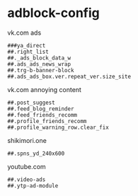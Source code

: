# adblock-config

vk.com ads
```
###ya_direct
##.right_list
##._ads_block_data_w
##.ads_ads_news_wrap
##.trg-b-banner-block
##.ads_ads_box.ver.repeat_ver.size_site
```
vk.com annoying content
```
##.post_suggest
##.feed_blog_reminder
##.feed_friends_recomm
##.profile_friends_recomm
##.profile_warning_row.clear_fix
```

shikimori.one
```
##.spns_yd_240x600   
```
youtube.com
```
##.video-ads
##.ytp-ad-module
```
